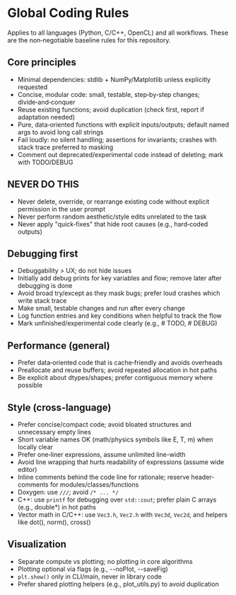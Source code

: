 # Global Coding Rules

Applies to all languages (Python, C/C++, OpenCL) and all workflows. These are the non‑negotiable baseline rules for this repository.

## Core principles
- Minimal dependencies: stdlib + NumPy/Matplotlib unless explicitly requested
- Concise, modular code: small, testable, step‑by‑step changes; divide‑and‑conquer
- Reuse existing functions; avoid duplication (check first, report if adaptation needed)
- Pure, data‑oriented functions with explicit inputs/outputs; default named args to avoid long call strings
- Fail loudly: no silent handling; assertions for invariants; crashes with stack trace preferred to masking
- Comment out deprecated/experimental code instead of deleting; mark with TODO/DEBUG

## NEVER DO THIS
- Never delete, override, or rearrange existing code without explicit permission in the user prompt
- Never perform random aesthetic/style edits unrelated to the task
- Never apply "quick‑fixes" that hide root causes (e.g., hard‑coded outputs)

## Debugging first
- Debuggability > UX; do not hide issues
- Initially add debug prints for key variables and flow; remove later after debugging is done
- Avoid broad try/except as they mask bugs; prefer loud crashes which write stack trace
- Make small, testable changes and run after every change
- Log function entries and key conditions when helpful to track the flow
- Mark unfinished/experimental code clearly (e.g., # TODO, # DEBUG)

## Performance (general)
- Prefer data‑oriented code that is cache‑friendly and avoids overheads
- Preallocate and reuse buffers; avoid repeated allocation in hot paths
- Be explicit about dtypes/shapes; prefer contiguous memory where possible

## Style (cross‑language)
- Prefer concise/compact code; avoid bloated structures and unnecessary empty lines
- Short variable names OK (math/physics symbols like E, T, m) when locally clear
- Prefer one‑liner expressions, assume unlimited line-width
- Avoid line wrapping that hurts readability of expressions (assume wide editor)
- Inline comments behind the code line for rationale; reserve header-comments for modules/classes/functions
- Doxygen: use `///`; avoid `/* ... */`
- C++: use `printf` for debugging over `std::cout`; prefer plain C arrays (e.g., double*) in hot paths
- Vector math in C/C++: use `Vec3.h`, `Vec2.h` with `Vec3d`, `Vec2d`, and helpers like dot(), norm(), cross()

## Visualization
- Separate compute vs plotting; no plotting in core algorithms
- Plotting optional via flags (e.g., --noPlot, --saveFig)
- `plt.show()` only in CLI/main, never in library code
- Prefer shared plotting helpers (e.g., plot_utils.py) to avoid duplication
